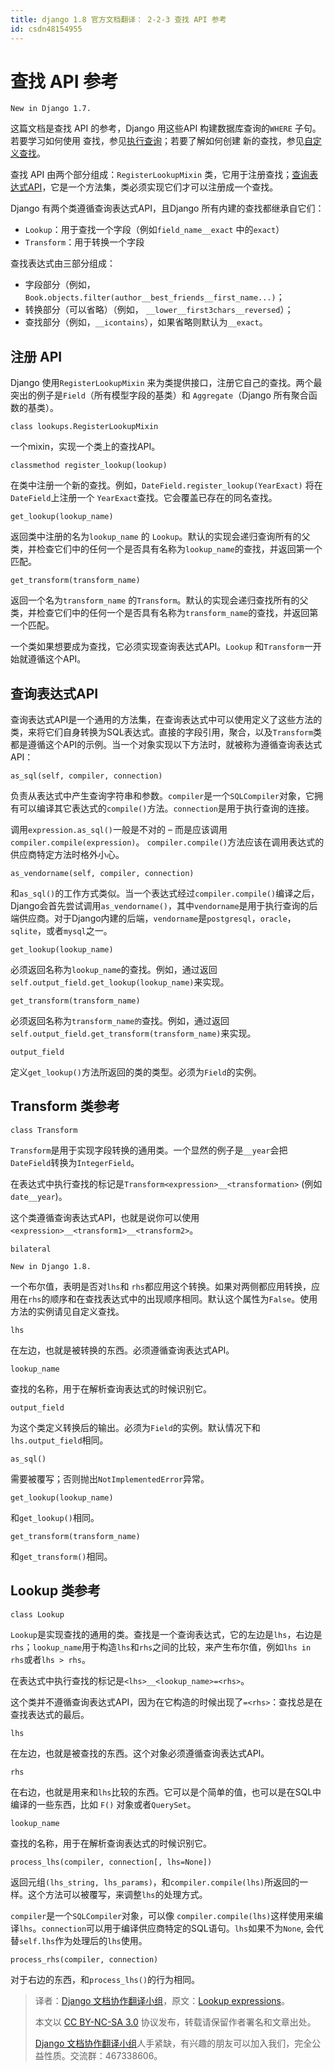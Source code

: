 ```yaml
---
title: django 1.8 官方文档翻译： 2-2-3 查找 API 参考
id: csdn48154955
---
```


# 查找 API 参考

```
New in Django 1.7.
```

这篇文档是查找 API 的参考，Django 用这些API 构建数据库查询的`WHERE` 子句。若要学习如何使用 查找，参见[执行查询](http://python.usyiyi.cn/django/topics/db/queries.html)；若要了解如何创建 新的查找，参见[自定义查找](http://python.usyiyi.cn/django/howto/custom-lookups.html)。

查找 API 由两个部分组成：`RegisterLookupMixin` 类，它用于注册查找；[查询表达式API](http://python.usyiyi.cn/django/ref/models/lookups.html#query-expression)，它是一个方法集，类必须实现它们才可以注册成一个查找。

Django 有两个类遵循查询表达式API，且Django 所有内建的查找都继承自它们：

*   `Lookup`：用于查找一个字段（例如`field_name__exact` 中的`exact`）
*   `Transform`：用于转换一个字段

查找表达式由三部分组成：

*   字段部分（例如， `Book.objects.filter(author__best_friends__first_name...)`；
*   转换部分（可以省略）（例如， `__lower__first3chars__reversed`）；
*   查找部分（例如，`__icontains`），如果省略则默认为`__exact`。

## 注册 API

Django 使用`RegisterLookupMixin` 来为类提供接口，注册它自己的查找。两个最突出的例子是`Field`（所有模型字段的基类）和 `Aggregate`（Django 所有聚合函数的基类）。

`class lookups.RegisterLookupMixin`

一个mixin，实现一个类上的查找API。

`classmethod register_lookup(lookup)`

在类中注册一个新的查找。例如，`DateField.register_lookup(YearExact)` 将在`DateField`上注册一个 `YearExact`查找。它会覆盖已存在的同名查找。

`get_lookup(lookup_name)`

返回类中注册的名为`lookup_name` 的 `Lookup`。默认的实现会递归查询所有的父类，并检查它们中的任何一个是否具有名称为`lookup_name`的查找，并返回第一个匹配。

`get_transform(transform_name)`

返回一个名为`transform_name` 的`Transform`。默认的实现会递归查找所有的父类，并检查它们中的任何一个是否具有名称为`transform_name`的查找，并返回第一个匹配。

一个类如果想要成为查找，它必须实现查询表达式API。`Lookup` 和`Transform`一开始就遵循这个API。

## 查询表达式API

查询表达式API是一个通用的方法集，在查询表达式中可以使用定义了这些方法的类，来将它们自身转换为SQL表达式。直接的字段引用，聚合，以及`Transform`类都是遵循这个API的示例。当一个对象实现以下方法时，就被称为遵循查询表达式API：

`as_sql(self, compiler, connection)`

负责从表达式中产生查询字符串和参数。`compiler`是一个`SQLCompiler`对象，它拥有可以编译其它表达式的`compile()`方法。`connection`是用于执行查询的连接。

调用`expression.as_sql()`一般是不对的 – 而是应该调用`compiler.compile(expression)`。 `compiler.compile()`方法应该在调用表达式的供应商特定方法时格外小心。

`as_vendorname(self, compiler, connection)`

和`as_sql()`的工作方式类似。当一个表达式经过`compiler.compile()`编译之后， Django会首先尝试调用`as_vendorname()`，其中`vendorname`是用于执行查询的后端供应商。对于Django内建的后端，`vendorname`是`postgresql`，`oracle`，`sqlite`，或者`mysql`之一。

`get_lookup(lookup_name)`

必须返回名称为`lookup_name`的查找。例如，通过返回`self.output_field.get_lookup(lookup_name)`来实现。

`get_transform(transform_name)`

必须返回名称为`transform_name的`查找。例如，通过返回`self.output_field.get_transform(transform_name)`来实现。

`output_field`

定义`get_lookup()`方法所返回的类的类型。必须为`Field`的实例。

## Transform 类参考

`class Transform`

`Transform`是用于实现字段转换的通用类。一个显然的例子是`__year`会把`DateField`转换为`IntegerField`。

在表达式中执行查找的标记是`Transform<expression>__<transformation>` (例如 `date__year`)。

这个类遵循查询表达式API，也就是说你可以使用 `<expression>__<transform1>__<transform2>`。

`bilateral`

```
New in Django 1.8.
```

一个布尔值，表明是否对`lhs`和 `rhs`都应用这个转换。如果对两侧都应用转换，应用在`rhs`的顺序和在查找表达式中的出现顺序相同。默认这个属性为`False`。使用方法的实例请见自定义查找。

`lhs`

在左边，也就是被转换的东西。必须遵循查询表达式API。

`lookup_name`

查找的名称，用于在解析查询表达式的时候识别它。

`output_field`

为这个类定义转换后的输出。必须为`Field`的实例。默认情况下和`lhs.output_field`相同。

`as_sql()`

需要被覆写；否则抛出`NotImplementedError`异常。

`get_lookup(lookup_name)`

和`get_lookup()`相同。

`get_transform(transform_name)`

和`get_transform()`相同。

## Lookup 类参考

`class Lookup`

`Lookup`是实现查找的通用的类。查找是一个查询表达式，它的左边是`lhs`，右边是`rhs`；`lookup_name`用于构造`lhs`和`rhs`之间的比较，来产生布尔值，例如`lhs in rhs`或者`lhs > rhs`。

在表达式中执行查找的标记是`<lhs>__<lookup_name>=<rhs>`。

这个类并不遵循查询表达式API，因为在它构造的时候出现了`=<rhs>`：查找总是在查找表达式的最后。

`lhs`

在左边，也就是被查找的东西。这个对象必须遵循查询表达式API。

`rhs`

在右边，也就是用来和`lhs`比较的东西。它可以是个简单的值，也可以是在SQL中编译的一些东西，比如 `F()` 对象或者`QuerySet`。

`lookup_name`

查找的名称，用于在解析查询表达式的时候识别它。

`process_lhs(compiler, connection[, lhs=None])`

返回元组`(lhs_string, lhs_params)`，和`compiler.compile(lhs)`所返回的一样。这个方法可以被覆写，来调整`lhs`的处理方式。

`compiler`是一个`SQLCompiler`对象，可以像 `compiler.compile(lhs)`这样使用来编译`lhs`。`connection`可以用于编译供应商特定的SQL语句。`lhs`如果不为`None`, 会代替`self.lhs`作为处理后的`lhs`使用。

`process_rhs(compiler, connection)`

对于右边的东西，和`process_lhs()`的行为相同。

> 译者：[Django 文档协作翻译小组](http://python.usyiyi.cn/django/index.html)，原文：[Lookup expressions](https://docs.djangoproject.com/en/1.8/ref/models/lookups/)。
> 
> 本文以 [CC BY-NC-SA 3.0](http://creativecommons.org/licenses/by-nc-sa/3.0/cn/) 协议发布，转载请保留作者署名和文章出处。
> 
> [Django 文档协作翻译小组](http://python.usyiyi.cn/django/index.html)人手紧缺，有兴趣的朋友可以加入我们，完全公益性质。交流群：467338606。